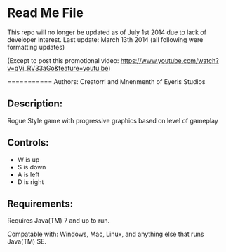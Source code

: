 Read Me File
============

This repo will no longer be updated as of July 1st 2014 due to lack of developer interest.
Last update: March 13th 2014 (all following were formatting updates)

(Except to post this promotional video: <a href="https://www.youtube.com/watch?v=qVi_RV33aGo&feature=youtu.be">https://www.youtube.com/watch?v=qVi_RV33aGo&feature=youtu.be</a>)

===========
Authors: Creatorri and Mnenmenth
of Eyeris Studios

Description:
------------
Rogue Style game with progressive graphics based on level of gameplay

Controls:
---------
* W is up
* S is down
* A is left
* D is right

Requirements:
--------------
Requires Java(TM) 7 and up to run.

Compatable with: Windows, Mac, Linux, and anything else that runs Java(TM) SE.
